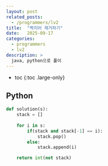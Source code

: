 ```yaml
---
layout: post
related_posts:
  - /programmers/lv2
title:  "짝지어 제거하기"
date:   2025-09-17
categories:
  - programmers
  - lv2
description: >
  java, python으로 풀이
---
```

* toc
{:toc .large-only}

## Python
```python
def solution(s):
    stack = []
    
    for i in s:
        if(stack and stack[-1] == i):
            stack.pop()
        else:
            stack.append(i)

    return int(not stack)
```